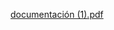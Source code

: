 [documentación (1).pdf](https://github.com/jogil17/web-discotecas/files/14488269/documentacion.1.pdf)
